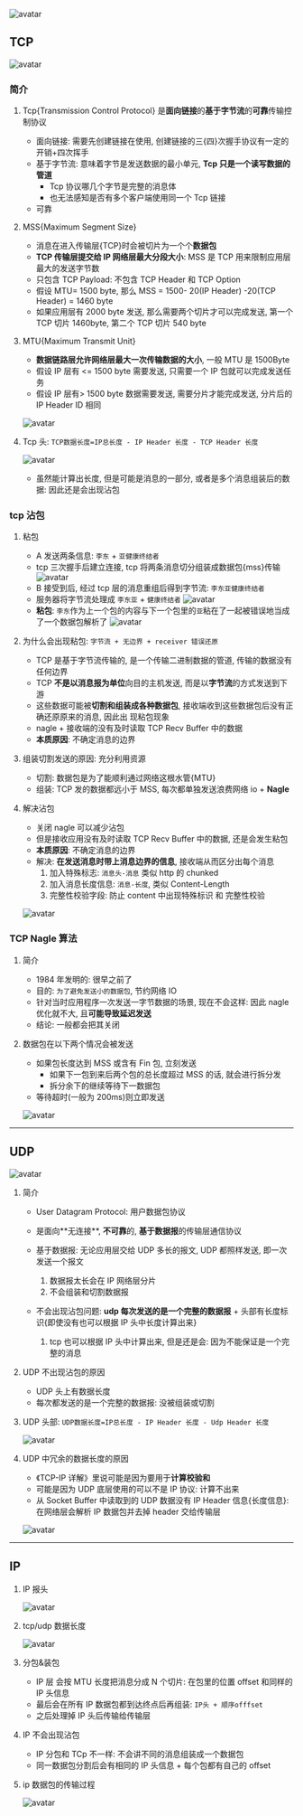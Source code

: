 ![avatar](/static/image/common/http/network-layer-tcpip.png)

## TCP

![avatar](/static/image/common/http/tcp-overview.png)

### 简介

1. Tcp{Transmission Control Protocol} 是**面向链接**的**基于字节流**的**可靠**传输控制协议

   - 面向链接: 需要先创建链接在使用, 创建链接的三{四}次握手协议有一定的开销+四次挥手
   - 基于字节流: 意味着字节是发送数据的最小单元, **Tcp 只是一个读写数据的管道**
     - Tcp 协议哪几个字节是完整的消息体
     - 也无法感知是否有多个客户端使用同一个 Tcp 链接
   - 可靠

2. MSS{Maximum Segment Size}

   - 消息在进⼊传输层{TCP}时会被切⽚为⼀个个**数据包**
   - **TCP 传输层提交给 IP 网络层最⼤分段⼤⼩**: MSS 是 TCP ⽤来限制应⽤层最⼤的发送字节数
   - 只包含 TCP Payload: 不包含 TCP Header 和 TCP Option
   - 假设 MTU= 1500 byte, 那么 MSS = 1500- 20(IP Header) -20(TCP Header) = 1460 byte
   - 如果应⽤层有 2000 byte 发送, 那么需要两个切⽚才可以完成发送, 第⼀个 TCP 切⽚ 1460byte, 第⼆个 TCP 切⽚ 540 byte

3. MTU{Maximum Transmit Unit}

   - **数据链路层允许⽹络层最⼤⼀次传输数据的⼤⼩**, 一般 MTU 是 1500Byte
   - 假设 IP 层有 <= 1500 byte 需要发送, 只需要⼀个 IP 包就可以完成发送任务
   - 假设 IP 层有> 1500 byte 数据需要发送, 需要分⽚才能完成发送, 分⽚后的 IP Header ID 相同

   ![avatar](/static/image/common/http/tcp-mss&mtu.png)

4. Tcp 头: `TCP数据⻓度=IP总⻓度 - IP Header ⻓度 - TCP Header ⻓度`

   ![avatar](/static/image/common/http/tcp-header.png)

   - 虽然能计算出长度, 但是可能是消息的一部分, 或者是多个消息组装后的数据: 因此还是会出现沾包

### tcp 沾包

1. 粘包

   - A 发送两条信息: `李东` + `亚健康终结者`
   - tcp 三次握手后建立连接, tcp 将两条消息切分组装成数据包{mss}传输
     ![avatar](/static/image/common/http/tcp-stickybag-sender.png)
   - B 接受到后, 经过 tcp 层的消息重组后得到字节流: `李东亚健康终结者`
   - 服务器将字节流处理成 `李东亚` + `健康终结者`
     ![avatar](/static/image/common/http/tcp-stickybag-receiver.png)
   - **粘包**: `李东`作为上⼀个包的内容与下⼀个包⾥的`亚`粘在了⼀起被错误地当成了⼀个数据包解析了
     ![avatar](/static/image/common/http/tcp-stickybag-result.png)

2. 为什么会出现粘包: `字节流 + 无边界 + receiver 错误还原`

   - TCP 是基于字节流传输的, 是一个传输二进制数据的管道, 传输的数据没有任何边界
   - TCP **不是以消息报为单位**向⽬的主机发送, ⽽是以**字节流**的⽅式发送到下游
   - 这些数据可能被**切割和组装成各种数据包**, 接收端收到这些数据包后没有正确还原原来的消息, 因此出
     现粘包现象
   - nagle + 接收端的没有及时读取 TCP Recv Buffer 中的数据
   - **本质原因**: 不确定消息的边界

3. 组装切割发送的原因: 充分利用资源

   - 切割: 数据包是为了能顺利通过⽹络这根⽔管{MTU}
   - 组装: TCP 发的数据都远⼩于 MSS, 每次都单独发送浪费⽹络 io + **Nagle**

4. 解决沾包

   - 关闭 nagle 可以减少沾包
   - 但是接收应⽤没有及时读取 TCP Recv Buffer 中的数据, 还是会发⽣粘包
   - **本质原因**: 不确定消息的边界
   - 解决: **在发送消息时带上消息边界的信息**, 接收端从⽽区分出每个消息
     1. 加⼊特殊标志: `消息头-消息` 类似 http 的 chunked
     2. 加⼊消息⻓度信息: `消息-长度`, 类似 Content-Length
     3. 完整性校验字段: 防止 content 中出现特殊标识 和 完整性校验

   ![avatar](/static/image/common/http/tcp-stickybag-solution.png)

### TCP Nagle 算法

1. 简介

   - 1984 年发明的: 很早之前了
   - ⽬的: `为了避免发送⼩的数据包`, 节约网络 IO
   - 针对当时应⽤程序⼀次发送⼀字节数据的场景, 现在不会这样: 因此 nagle 优化就不大, 且**可能导致延迟发送**
   - 结论: 一般都会把其关闭

2. 数据包在以下两个情况会被发送

   - 如果包⻓度达到 MSS 或含有 Fin 包, ⽴刻发送
     - 如果下⼀包到来后两个包的总⻓度超过 MSS 的话, 就会进⾏拆分发
     - 拆分余下的继续等待下一数据包
   - 等待超时(⼀般为 200ms)则⽴即发送

   ![avatar](/static/image/common/http/tcp-stickybag-send-flow.png)

---

## UDP

![avatar](/static/image/common/http/udp-overview.png)

1. 简介

   - User Datagram Protocol: ⽤户数据包协议
   - 是⾯向**⽆连接**, **不可靠**的, **基于数据报**的传输层通信协议
   - 基于数据报: ⽆论应⽤层交给 UDP 多⻓的报⽂, UDP 都照样发送, 即⼀次发送⼀个报⽂

     1. 数据报太长会在 IP 网络层分片
     2. 不会组装和切割数据报

   - 不会出现沾包问题: **udp 每次发送的是一个完整的数据报** + 头部有长度标识{即使没有也可以根据 IP 头中长度计算出来}
     1. tcp 也可以根据 IP 头中计算出来, 但是还是会: 因为不能保证是一个完整的消息

2. UDP 不出现沾包的原因

   - UDP 头上有数据长度
   - 每次都发送的是一个完整的数据报: 没被组装或切割

3. UDP 头部: `UDP数据⻓度=IP总⻓度 - IP Header ⻓度 - Udp Header ⻓度`

   ![avatar](/static/image/common/http/udp-header.png)

4. UDP 中冗余的数据长度的原因

   - 《TCP-IP 详解》⾥说可能是因为要⽤于**计算校验和**
   - 可能是因为 UDP 底层使⽤的可以不是 IP 协议: 计算不出来
   - 从 Socket Buffer 中读取到的 UDP 数据没有 IP Header 信息{长度信息}: 在网络层会解析 IP 数据包并去掉 header 交给传输层

   ![avatar](/static/image/common/http/udp-stickybag-no.png)

---

## IP

1. IP 报头

   ![avatar](/static/image/common/http/ip-deader.png)

2. tcp/udp 数据长度

   ![avatar](/static/image/common/http/ip-length.png)

3. 分包&装包

   - IP 层 会按 MTU ⻓度把消息分成 N 个切⽚: 在包⾥的位置 offset 和同样的 IP 头信息
   - 最后会在所有 IP 数据包都到达终点后再组装: `IP头 + 顺序offfset`
   - 之后处理掉 IP 头后传输给传输层

4. IP 不会出现沾包

   - IP 分包和 TCp 不一样: 不会讲不同的消息组装成一个数据包
   - 同一数据包分割后会有相同的 IP 头信息 + 每个包都有自己的 offset

5. ip 数据包的传输过程

   ![avatar](/static/image/common/http/ip-transfer.png)
